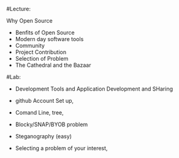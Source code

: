 #Lecture:

Why Open Source
- Benfits of Open Source
- Modern day software tools 
- Community 
- Project Contribution 
- Selection of Problem
- The Cathedral and the Bazaar

#Lab:
 - Development Tools and Application Development and SHaring
  - github Account Set up,
  - Comand Line, tree,  
  - Blocky/SNAP/BYOB problem
  - Steganography (easy)
 
- Selecting a problem of your interest, 
